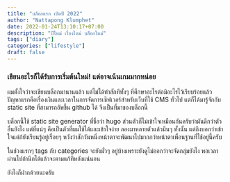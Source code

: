 ```yaml
---
title: "บล็อกแรก เปิดปี 2022"
author: "Nattapong Klumphet"
date: 2022-01-24T13:10:17+07:00
description: "ปีใหม่ เรื่องใหม่ บล็อกใหม่"
tags: ["diary"]
categories: ["lifestyle"]
draft: false
---
```

### เขียนอะไรก็ได้รับการเริ่มต้นใหม่! แต่อาจเน้นเกมมากหน่อย
<!--more-->

ผมตั้งใจว่าจะเขียนบล็อกมานานแล้ว แต่ไม่ได้ทำสักทีทั้งๆ ที่ศึกษาอะไรต่อมิอะไรไว้เรียบร้อยแล้ว 
ปัญหาแรกคือเรื่องเงินและเวลาในการจัดการเซิฟเวอร์สำหรับเว็บที่ใช้ CMS ทั่วไป แต่ก็ได้มารู้จักกับ static site ที่สามารถอัพขึ้น github ได้ จึงเป็นที่มาของบล็อกนี้

บล็อกนี้ใช้ static site generator ที่ชื่อว่า hugo ส่วนตัวก็ไม่เข้าใจเหมือนกันครับว่ามันดีกว่าตัวอื่นยังไง แต่ที่แน่ๆ คือเป็นตัวที่ผมใช้ได้และเข้าใจง่าย ลองมาหลายตัวแล้วมึนๆ ทั้งนั้น แต่ถึงบอกว่าเข้าใจแต่ก้ยังเรียนรู้อยู่เรื่อยๆ หวังว่าสักวันหนึ่งหน้าตาจะพัฒนาไปมากกว่าหน้าตาเพื่อนฐานที่ใช้อยู่นี้ครับ

ในช่วงแรกๆ tags กับ categories จะยังมั่วๆ อยู่บ้างเพราะยังดูไม่ออกว่าจะจัดกลุ่มยังไง พอเวลาผ่านไปถ้านึกได้แล้วจะตามแก้ทีหลังแน่นอน

ยังไงก็ฝากด้วยนะครับ 